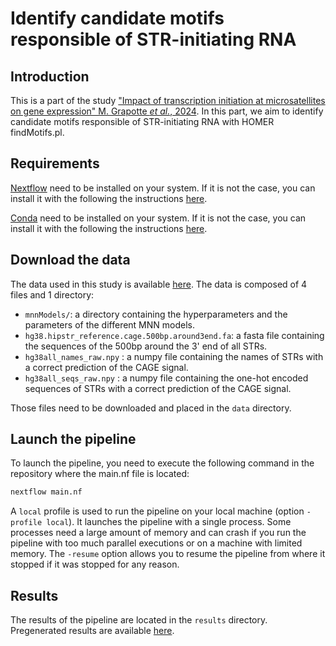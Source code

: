 # Identify candidate motifs responsible of STR-initiating RNA

## Introduction

This is a part of the study ["Impact of transcription initiation at microsatellites on gene expression" M. Grapotte *et al.*, 2024](linkToTheArticle). In this part, we aim to identify candidate motifs responsible of STR-initiating RNA with HOMER findMotifs.pl.

## Requirements

[Nextflow](https://www.nextflow.io/) need to be installed on your system. If it is not the case,  you can install it with the following the instructions [here](https://www.nextflow.io/docs/latest/getstarted.html#installation).

[Conda](https://docs.conda.io/en/latest/) need to be installed on your system. If it is not the case, you can install it with the following the instructions [here](https://docs.conda.io/projects/conda/en/latest/user-guide/install/index.html).

## Download the data

The data used in this study is available [here](liketotheData). The data is composed of 4 files and 1 directory:

- `mnnModels/`: a directory containing the hyperparameters and the parameters of the different MNN models.
- `hg38.hipstr_reference.cage.500bp.around3end.fa`: a fasta file containing the sequences of the 500bp around the 3' end of all STRs.
- `hg38all_names_raw.npy` : a numpy file containing the names of STRs with a correct prediction of the CAGE signal.
- `hg38all_seqs_raw.npy` : a numpy file containing the one-hot encoded sequences of STRs with a correct prediction of the CAGE signal.

Those files need to be downloaded and placed in the `data` directory.

## Launch the pipeline

To launch the pipeline, you need to execute the following command in the repository where the main.nf file is located:

```bash
nextflow main.nf
```

A `local` profile is used to run the pipeline on your local machine (option `-profile local`). It launches the pipeline with a single process. Some processes need a large amount of memory and can crash if you run the pipeline with too much parallel executions or on a machine with limited memory. The `-resume` option allows you to resume the pipeline from where it stopped if it was stopped for any reason.

## Results

The results of the pipeline are located in the `results` directory. Pregenerated results are available [here](linktotheResults).